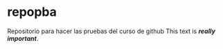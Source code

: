 # repopba
Repositorio para hacer las pruebas del curso de github
This text is ***really important***.

